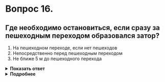 # Вопрос 16.

## Где необходимо остановиться, если сразу за пешеходным переходом образовался затор?

1. На пешеходном переходе, если нет пешеходов
2. Непосредственно перед пешеходным переходом
3. Не ближе 5 м до пешеходного перехода

<details>
<summary><b>Показать ответ</b></summary>
Правильный ответ: 2
</details>
<details>
<summary><b>Подробнее</b></summary>
Здесь Вы производите временное прекращение движения, а не преднамеренную остановку. Поэтому останавливаетесь до границы пешеходного перехода, которая обозначается знаками или разметкой.
Правильный ответ - непосредственно перед пешеходным переходом.
(Пункт 14.4 ПДД)
</details>